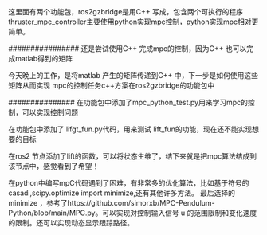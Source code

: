 这里面有两个功能包，ros2gzbridge是用C++ 写成，包含两个可执行的程序
thruster_mpc_controller主要使用python实现mpc控制，python实现mpc相对更简单。

################
还是尝试使用C++ 完成mpc的控制，因为C++ 也可以完成matlab得到的矩阵

今天晚上的工作，是将matlab 产生的矩阵传递到C++ 中，下一步是如何使用这些矩阵从而实现 mpc的控制任务c++方案在ros2gzbridge的功能包中

###############
在功能包中添加了mpc_python_test.py用来学习mpc的控制，可以实现控制问题

在功能包中添加了 lifgt_fun.py代码，用来测试 lift_fun的功能，现在还不能实现想要的目标

在ros2 节点添加了lift的函数，可以将状态生维了，结下来就是把mpc算法结成到该节点中，感觉看到了希望！

在python中编写mpC代码遇到了困难，有非常多的优化算法，比如基于符号的casadi,scipy.optimize import minimize,还有其他许多方法。
最后选择的 minimize ，参考了https://github.com/simorxb/MPC-Pendulum-Python/blob/main/MPC.py。可以实现对控制输入信号 u 的范围限制和变化速度的限制。还可以实现动态显示跟踪路径。




